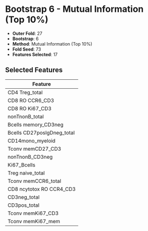 # Bootstrap 6 - Mutual Information (Top 10%)

- **Outer Fold**: 27
- **Bootstrap**: 6
- **Method**: Mutual Information (Top 10%)
- **Fold Seed**: 73
- **Features Selected**: 17

## Selected Features

| Feature |
|---------|
| CD4 Treg_total |
| CD8 RO CCR6_CD3 |
| CD8  RO Ki67_CD3 |
| nonTnonB_total |
| Bcells memory_CD3neg |
| Bcells CD27posIgDneg_total |
| CD14mono_myeloid |
| Tconv memCD27_CD3 |
| nonTnonB_CD3neg |
| Ki67_Bcells |
| Treg naive_total |
| Tconv memCCR6_total |
| CD8 ncytotox RO CCR4_CD3 |
| CD3neg_total |
| CD3pos_total |
| Tconv memKi67_CD3 |
| Tconv memKi67_mem |
